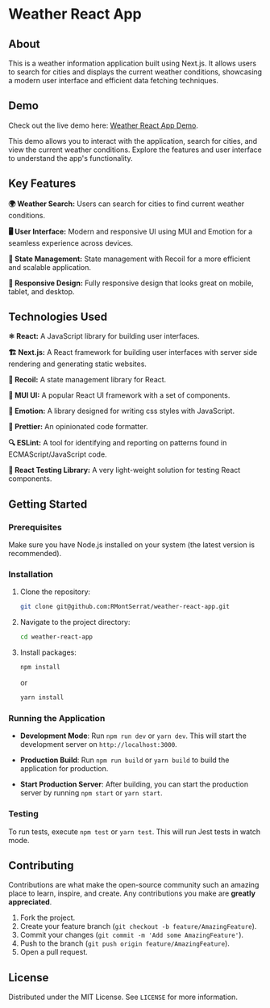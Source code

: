 # Weather React App

## About
This is a weather information application built using Next.js. It allows users to search for cities and displays the current weather conditions, showcasing a modern user interface and efficient data fetching techniques.

## Demo
Check out the live demo here: [Weather React App Demo](https://rmontserrat.github.io/weather-react-app/).

This demo allows you to interact with the application, search for cities, and view the current weather conditions. Explore the features and user interface to understand the app's functionality.

## Key Features
 **🌍 Weather Search:** Users can search for cities to find current weather conditions.

 **🖥 User Interface:** Modern and responsive UI using MUI and Emotion for a seamless experience across devices.

 **🔄 State Management:** State management with Recoil for a more efficient and scalable application.

 **📱 Responsive Design:** Fully responsive design that looks great on mobile, tablet, and desktop.


## Technologies Used
 **⚛️ React:** A JavaScript library for building user interfaces.
 
 **🏗 Next.js:** A React framework for building user interfaces with server side rendering and generating static websites.

 **🔄 Recoil:** A state management library for React.

 **🎨 MUI UI:** A popular React UI framework with a set of components.

 **💅 Emotion:** A library designed for writing css styles with JavaScript.

 **🧹 Prettier:** An opinionated code formatter.

 **🔍 ESLint:** A tool for identifying and reporting on patterns found in ECMAScript/JavaScript code.

 **🧪 React Testing Library:** A very light-weight solution for testing React components.
 

## Getting Started

### Prerequisites
Make sure you have Node.js installed on your system (the latest version is recommended).

### Installation
1. Clone the repository:
   ```sh
   git clone git@github.com:RMontSerrat/weather-react-app.git
   ```

2. Navigate to the project directory:
   ```sh
   cd weather-react-app
   ```

3. Install packages:
   ```sh
   npm install
   ```

   or

   ```sh
   yarn install
   ```

### Running the Application

- **Development Mode**:
Run `npm run dev` or `yarn dev`. This will start the development server on `http://localhost:3000`.

- **Production Build**:
Run `npm run build` or `yarn build` to build the application for production.

- **Start Production Server**:
After building, you can start the production server by running `npm start` or `yarn start`.

### Testing
To run tests, execute `npm test` or `yarn test`. This will run Jest tests in watch mode.


## Contributing
Contributions are what make the open-source community such an amazing place to learn, inspire, and create. Any contributions you make are **greatly appreciated**.

1. Fork the project.
2. Create your feature branch (`git checkout -b feature/AmazingFeature`).
3. Commit your changes (`git commit -m 'Add some AmazingFeature'`).
4. Push to the branch (`git push origin feature/AmazingFeature`).
5. Open a pull request.

## License
Distributed under the MIT License. See `LICENSE` for more information.



